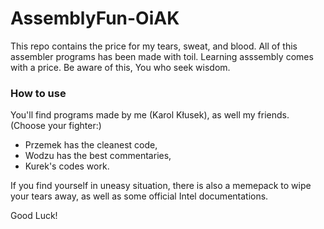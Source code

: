 # AssemblyFun-OiAK

This repo contains the price for my tears, sweat, and blood. All of this assembler programs has been made with toil. Learning asssembly comes with a price. Be aware of this, You who seek wisdom.

### How to use
You'll find programs made by me (Karol Kłusek), as well my friends. (Choose your fighter:)
- Przemek has the cleanest code,
- Wodzu has the best commentaries,
- Kurek's codes work.

If you find yourself in uneasy situation, there is also a memepack to wipe your tears away, as well as some official Intel documentations.

Good Luck!
